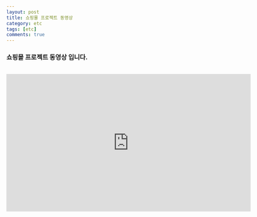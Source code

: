```yaml
---
layout: post
title: 쇼핑몰 프로젝트 동영상
category: etc
tags: [etc]
comments: true
---
```


### 쇼핑몰 프로젝트 동영상 입니다.
<BR>

<iframe width="640" height="360" src="https://www.youtube.com/embed/i-TITAFIIJk" frameborder="0" gesture="media" allowfullscreen=""></iframe>
